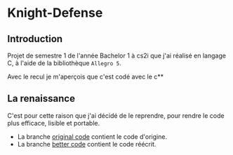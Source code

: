 # Knight-Defense

## Introduction

Projet de semestre 1 de l'année Bachelor 1 à cs2i que j'ai réalisé en langage C, à l'aide de la bibliothèque `Allegro 5`.

Avec le recul je m'aperçois que c'est codé avec le c**

## La renaissance

C'est pour cette raison que j'ai décidé de le reprendre, pour rendre le code plus efficace, lisible et portable.

- La branche [original code](https://github.com/Schrubitteflau/Knight-Defense/tree/original-code) contient le code d'origine.
- La branche [better code](https://github.com/Schrubitteflau/Knight-Defense/tree/better-code) contient le code réécrit.
